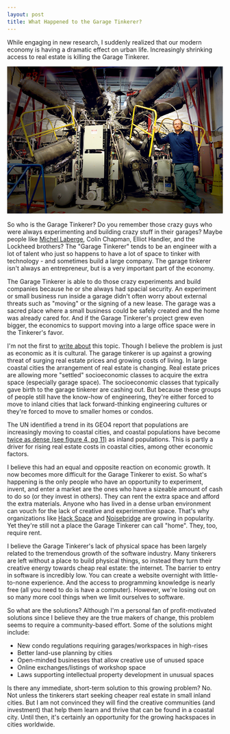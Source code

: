 ```yaml
---
layout: post
title: What Happened to the Garage Tinkerer?
---
```


While engaging in new research, I suddenly realized that our modern economy is having a dramatic effect on urban life. Increasingly shrinking access to real estate is killing the Garage Tinkerer.

<img src="/uploads/michellabergereactor.jpg" alt="Michel Laberge standing in front of Fusion Reactor" />

So who is the Garage Tinkerer? Do you remember those crazy guys who were always experimenting and building crazy stuff in their garages? Maybe people like <a href="http://www.financialpost.com/story.html?id=2785016f-0338-4253-b594-aeee1ca49385&k=57937" target="_blank">Michel Laberge</a>, Colin Chapman, Elliot Handler, and the Lockheed brothers? The "Garage Tinkerer" tends to be an engineer with a lot of talent who just so happens to have a lot of space to tinker with technology - and sometimes build a large company. The garage tinkerer isn't always an entrepreneur, but is a very important part of the economy.

The Garage Tinkerer is able to do those crazy experiments and build companies because he or she always had spacial security. An experiment or small business run inside a garage didn't often worry about external threats such as "moving" or the signing of a new lease. The garage was a sacred place where a small business could be safely created and the home was already cared for. And if the Garage Tinkerer's project grew even bigger, the economics to support moving into a large office space were in the Tinkerer's favor.

I'm not the first to <a href="http://www.tablegroup.com/newsroom/news/death-of-the-garage-tinkerer" target="_blank">write about</a> this topic. Though I believe the problem is just as economic as it is cultural. The garage tinkerer is up against a growing threat of surging real estate prices and growing costs of living. In large coastal cities the arrangement of real estate is changing. Real estate prices are allowing more "settled" socioeconomic classes to acquire the extra space (especially garage space). The socioeconomic classes that typically gave birth to the garage tinkerer are cashing out. But because these groups of people still have the know-how of engineering, they're either forced to move to inland cities that lack forward-thinking engineering cultures or they're forced to move to smaller homes or condos.

<div class="well">
  The UN identified a trend in its GEO4 report that populations are increasingly moving to coastal cities, and coastal populations have become <a href="http://www.unep.org/geo/geo4/media/GEO4%20SDM_launch.pdf" target="_blank">twice as dense (see figure 4, pg 11)</a> as inland populations. This is partly a driver for rising real estate costs in coastal cities, among other economic factors.
</div>

I believe this had an equal and opposite reaction on economic growth. It now becomes more difficult for the Garage Tinkerer to exist. So what's happening is the only people who have an opportunity to experiment, invent, and enter a market are the ones who have a sizeable amount of cash to do so (or they invest in others). They can rent the extra space and afford the extra materials. Anyone who has lived in a dense urban environment can vouch for the lack of creative and experimentive space. That's why organizations like <a href="http://hackspace.ca/" target="_blank">Hack Space</a> and <a href="https://www.noisebridge.net/">Noisebridge</a> are growing in popularity. Yet they're still not a place the Garage Tinkerer can call "home". They, too, require rent.

I believe the Garage Tinkerer's lack of physical space has been largely related to the tremendous growth of the software industry. Many tinkerers are left without a place to build physical things, so instead they turn their creative energy towards cheap real estate: the internet. The barrier to entry in software is incredibly low. You can create a website overnight with little-to-none experience. And the access to programming knowledge is nearly free (all you need to do is have a computer). However, we're losing out on so many more cool things when we limit ourselves to software.

So what are the solutions? Although I'm a personal fan of profit-motivated solutions since I believe they are the true makers of change, this problem seems to require a community-based effort. Some of the solutions might include:

+ New condo regulations requiring garages/workspaces in high-rises
+ Better land-use planning by cities
+ Open-minded businesses that allow creative use of unused space
+ Online exchanges/listings of workshop space
+ Laws supporting intellectual property development in unusual spaces

Is there any immediate, short-term solution to this growing problem? No. Not unless the tinkerers start seeking cheaper real estate in small inland cities. But I am not convinced they will find the creative communities (and investment) that help them learn and thrive that can be found in a coastal city. Until then, it's certainly an opportunity for the growing hackspaces in cities worldwide.

